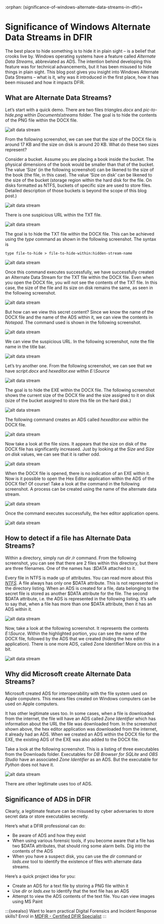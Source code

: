 :orphan:
(significance-of-windows-alternate-data-streams-in-dfir)=

# Significance of Windows Alternate Data Streams in DFIR

The best place to hide something is to hide it in plain sight – is a belief that crooks live by. Windows operating systems have a feature called _Alternate Data Streams_, abbreviated as ADS. The intention behind developing this feature was for technical advancements, but it has been misused to hide things in plain sight. This blog post gives you insight into Windows Alternate Data Streams – what is it, why was it introduced in the first place, how it has been misused and how it impacts DFIR.

## What are Alternate Data Streams?

Let’s start with a quick demo. There are two files _triangles.docx_ and _pic-to-hide.png_ within _Documents\streams_ folder. The goal is to hide the contents of the PNG file within the DOCX file.

![alt data stream](images/alternate-data-stream1.png)

From the following screenshot, we can see that the size of the DOCX file is around 17 KB and the size on disk is around 20 KB. What do these two sizes represent?

Consider a bucket. Assume you are placing a book inside the bucket. The physical dimensions of the book would be smaller than that of the bucket. The value ‘Size’ (in the following screenshot) can be likened to the size of the book (the file, in this case). The value ‘Size on disk’ can be likened to the size of the bucket (storage region within the hard disk for the file. On disks formatted as NTFS, buckets of specific size are used to store files. Detailed description of those buckets is beyond the scope of this blog post.)

![alt data stream](images/alternate-data-stream2.png)

There is one suspicious URL within the TXT file.

![alt data stream](images/alternate-data-stream3.png)

The goal is to hide the TXT file within the DOCX file. This can be achieved using the _type_ command as shown in the following screenshot. The syntax is

`type file-to-hide > file-to-hide-within:hidden-stream-name`

![alt data stream](images/alternate-data-stream4.png)

Once this command executes successfully, we have successfully created an Alternate Data Stream for the TXT file within the DOCX file. Even when you open the DOCX file, you will not see the contents of the TXT file. In this case, the size of the file and its size on disk remains the same, as seen in the following screenshot.

![alt data stream](images/alternate-data-stream5.png)

But how can we view this secret content? Since we know the name of the DOCX file and the name of the ADS within it, we can view the contents in _Notepad_. The command used is shown in the following screenshot.

![alt data stream](images/alternate-data-stream6.png)

We can view the suspicious URL. In the following screenshot, note the file name in the title bar.

![alt data stream](images/alternate-data-stream7.png)

Let’s try another one. From the following screenshot, we can see that we have _script.docx_ and _hexeditor.exe_ within _E:\Source_

![alt data stream](images/alternate-data-stream8.png)

The goal is to hide the EXE within the DOCX file. The following screenshot shows the current size of the DOCX file and the size assigned to it on disk (size of the bucket assigned to store this file on the hard disk.)

![alt data stream](images/alternate-data-stream9.png)

The following command creates an ADS called _hexeditor.exe_ within the DOCX file.

![alt data stream](images/alternate-data-stream10.png)

Now take a look at the file sizes. It appears that the size on disk of the DOCX file has significantly increased. Just by looking at the _Size_ and _Size on disk_ values, we can see that it is rather odd.

![alt data stream](images/alternate-data-stream11.png)

When the DOCX file is opened, there is no indication of an EXE within it. Now is it possible to open the Hex Editor application within the ADS of the DOCX file? Of course! Take a look at the command in the following screenshot. A process can be created using the name of the alternate data stream.

![alt data stream](images/alternate-data-stream12.png)

Once the command executes successfully, the hex editor application opens.

![alt data stream](images/alternate-data-stream13.png)

## How to detect if a file has Alternate Data Streams?

Within a directory, simply run _dir /r_ command. From the following screenshot, you can see that there are 2 files within this directory, but there are three filenames. One of the names has _:$DATA_ attached to it.

Every file in NTFS is made up of attributes. You can read more about this _[NTFS](windows-ntfs-file-attributes-for-digital-forensics)_. A file always has only one $DATA attribute. This is not represented in the directory listing. When an ADS is created for a file, data belonging to the secret file is stored as another $DATA attribute for the file. The second $DATA attribute, i.e. the ADS is represented in the following listing. It’s safe to say that, when a file has more than one $DATA attribute, then it has an ADS within it.

![alt data stream](images/alternate-data-stream14.png)

Now, take a look at the following screenshot. It represents the contents _E:\Source_. Within the highlighted portion, you can see the name of the DOCX file, followed by the ADS that we created (hiding the hex editor application). There is one more ADS, called Zone Identifier! More on this in a bit.

![alt data stream](images/alternate-data-stream15.png)

## Why did Microsoft create Alternate Data Streams?

Microsoft created ADS for interoperability with the file system used on Apple computers. This means files created on Windows computers can be used on Apple computers.

It has other legitimate uses too. In some cases, when a file is downloaded from the internet, the file will have an ADS called _Zone Identifier_ which has information about the URL the file was downloaded from. In the screenshot shown above, the hex editor application was downloaded from the internet, it already had an ADS. When we created an ADS within the DOCX file for the EXE, the existing ADS of the EXE was also added to the DOCX file.

Take a look at the following screenshot. This is a listing of three executables from the Downloads folder. Executables for _DB Browser for SQLite_ and _OBS Studio_ have an associated _Zone Identifier_ as an ADS. But the executable for _Python_ does not have it.

![alt data stream](images/alternate-data-stream16.png)

There are other legitimate uses too of ADS.

## Significance of ADS in DFIR

Clearly, a legitimate feature can be misused by cyber adversaries to store secret data or store executables secretly.

Here’s what a DFIR professional can do:

- Be aware of ADS and how they exist
- When using various forensic tools, if you become aware that a file has two $DATA attributes, that should ring some alarm bells. Dig into the contents of the ADS
- When you have a suspect disk, you can use the _dir_ command or _lads.exe_ tool to identify the existence of files with alternate data streams.

Here’s a quick project idea for you:

- Create an ADS for a text file by storing a PNG file within it
- Use _dir_ or _lads.exe_ to identify that the text file has an ADS
- Attempt to view the ADS contents of the text file. You can view images using MS Paint

:::{seealso}
Want to learn practical Digital Forensics and Incident Response skills? Enrol in [MDFIR - Certified DFIR Specialist](https://www.mosse-institute.com/certifications/mdfir-certified-dfir-specialist.html)
:::
